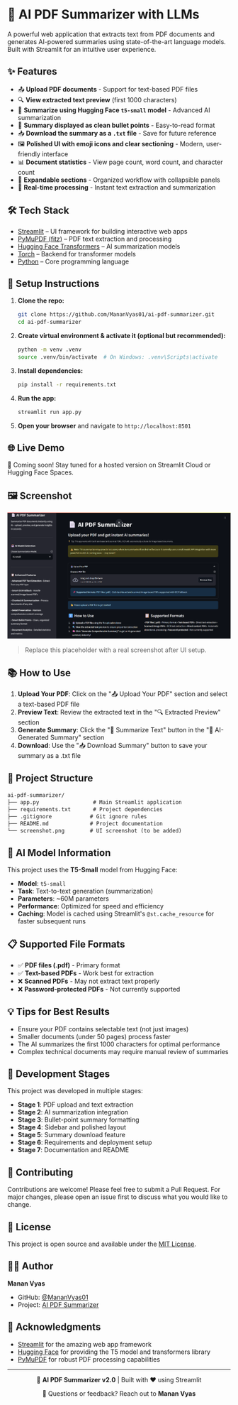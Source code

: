 # 📄 AI PDF Summarizer with LLMs

A powerful web application that extracts text from PDF documents and generates AI-powered summaries using state-of-the-art language models. Built with Streamlit for an intuitive user experience.

## ✨ Features

- 📤 **Upload PDF documents** - Support for text-based PDF files
- 🔍 **View extracted text preview** (first 1000 characters)
- 🧠 **Summarize using Hugging Face `t5-small` model** - Advanced AI summarization
- 📌 **Summary displayed as clean bullet points** - Easy-to-read format
- 📥 **Download the summary as a `.txt` file** - Save for future reference
- 🖼️ **Polished UI with emoji icons and clear sectioning** - Modern, user-friendly interface
- 📊 **Document statistics** - View page count, word count, and character count
- 🎯 **Expandable sections** - Organized workflow with collapsible panels
- 🔄 **Real-time processing** - Instant text extraction and summarization

## 🛠️ Tech Stack

- [Streamlit](https://streamlit.io/) – UI framework for building interactive web apps
- [PyMuPDF (fitz)](https://pymupdf.readthedocs.io/en/latest/) – PDF text extraction and processing
- [Hugging Face Transformers](https://huggingface.co/docs/transformers/index) – AI summarization models
- [Torch](https://pytorch.org/) – Backend for transformer models
- [Python](https://python.org/) – Core programming language

## 🚀 Setup Instructions

1. **Clone the repo:**
   ```bash
   git clone https://github.com/MananVyas01/ai-pdf-summarizer.git
   cd ai-pdf-summarizer
   ```

2. **Create virtual environment & activate it (optional but recommended):**
   ```bash
   python -m venv .venv
   source .venv/bin/activate  # On Windows: .venv\Scripts\activate
   ```

3. **Install dependencies:**
   ```bash
   pip install -r requirements.txt
   ```

4. **Run the app:**
   ```bash
   streamlit run app.py
   ```

5. **Open your browser** and navigate to `http://localhost:8501`

## 🌐 Live Demo

🚧 Coming soon! Stay tuned for a hosted version on Streamlit Cloud or Hugging Face Spaces.

## 🖼️ Screenshot

![App Screenshot](screenshot.png)

> Replace this placeholder with a real screenshot after UI setup.

## 📚 How to Use

1. **Upload Your PDF**: Click on the "📤 Upload Your PDF" section and select a text-based PDF file
2. **Preview Text**: Review the extracted text in the "🔍 Extracted Preview" section
3. **Generate Summary**: Click the "🧠 Summarize Text" button in the "🧠 AI-Generated Summary" section
4. **Download**: Use the "📥 Download Summary" button to save your summary as a .txt file

## 🎯 Project Structure

```
ai-pdf-summarizer/
├── app.py                 # Main Streamlit application
├── requirements.txt       # Project dependencies
├── .gitignore            # Git ignore rules
├── README.md             # Project documentation
└── screenshot.png        # UI screenshot (to be added)
```

## 🤖 AI Model Information

This project uses the **T5-Small** model from Hugging Face:
- **Model**: `t5-small`
- **Task**: Text-to-text generation (summarization)
- **Parameters**: ~60M parameters
- **Performance**: Optimized for speed and efficiency
- **Caching**: Model is cached using Streamlit's `@st.cache_resource` for faster subsequent runs

## 📋 Supported File Formats

- ✅ **PDF files (.pdf)** - Primary format
- ✅ **Text-based PDFs** - Work best for extraction
- ❌ **Scanned PDFs** - May not extract text properly
- ❌ **Password-protected PDFs** - Not currently supported

## 💡 Tips for Best Results

- Ensure your PDF contains selectable text (not just images)
- Smaller documents (under 50 pages) process faster
- The AI summarizes the first 1000 characters for optimal performance
- Complex technical documents may require manual review of summaries

## 🔧 Development Stages

This project was developed in multiple stages:

- **Stage 1**: PDF upload and text extraction
- **Stage 2**: AI summarization integration
- **Stage 3**: Bullet-point summary formatting
- **Stage 4**: Sidebar and polished layout
- **Stage 5**: Summary download feature
- **Stage 6**: Requirements and deployment setup
- **Stage 7**: Documentation and README

## 🤝 Contributing

Contributions are welcome! Please feel free to submit a Pull Request. For major changes, please open an issue first to discuss what you would like to change.

## 📄 License

This project is open source and available under the [MIT License](LICENSE).

## 👨‍💻 Author

**Manan Vyas**
- GitHub: [@MananVyas01](https://github.com/MananVyas01)
- Project: [AI PDF Summarizer](https://github.com/MananVyas01/ai-pdf-summarizer)

## 🙏 Acknowledgments

- [Streamlit](https://streamlit.io/) for the amazing web app framework
- [Hugging Face](https://huggingface.co/) for providing the T5 model and transformers library
- [PyMuPDF](https://pymupdf.readthedocs.io/) for robust PDF processing capabilities

---

<div align="center">
  <p>🚀 <strong>AI PDF Summarizer v2.0</strong> | Built with ❤️ using Streamlit</p>
  <p>📧 Questions or feedback? Reach out to <strong>Manan Vyas</strong></p>
</div>
